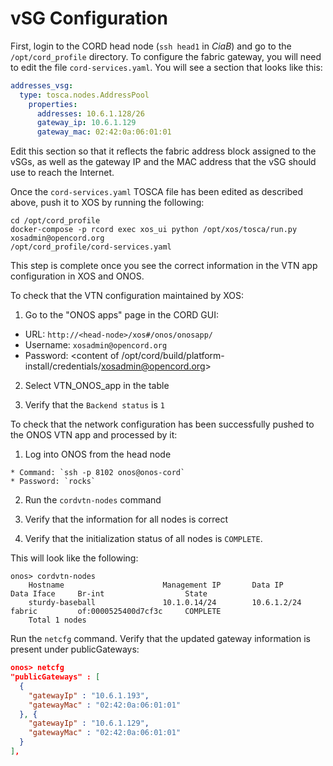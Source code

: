 # vSG Configuration

First, login to the CORD head node (`ssh head1` in *CiaB*) and go to the
`/opt/cord_profile` directory. To configure the fabric gateway, you will need
to edit the file `cord-services.yaml`. You will see a section that looks like
this:

```yaml
addresses_vsg:
  type: tosca.nodes.AddressPool
    properties:
      addresses: 10.6.1.128/26
      gateway_ip: 10.6.1.129
      gateway_mac: 02:42:0a:06:01:01
```

Edit this section so that it reflects the fabric address block assigned to the
vSGs, as well as the gateway IP and the MAC address that the vSG should use to
reach the Internet.

Once the `cord-services.yaml` TOSCA file has been edited as described above,
push it to XOS by running the following:

```
cd /opt/cord_profile
docker-compose -p rcord exec xos_ui python /opt/xos/tosca/run.py xosadmin@opencord.org
/opt/cord_profile/cord-services.yaml
```

This step is complete once you see the correct information in the VTN app
configuration in XOS and ONOS.

To check that the VTN configuration maintained by XOS:

 1. Go to the "ONOS apps" page in the CORD GUI:
   * URL: `http://<head-node>/xos#/onos/onosapp/`
   * Username: `xosadmin@opencord.org`
   * Password: <content of
     /opt/cord/build/platform-install/credentials/xosadmin@opencord.org>

 2. Select VTN_ONOS_app in the table

 3. Verify that the `Backend status` is `1`

To check that the network configuration has been successfully pushed to the
ONOS VTN app and processed by it:

 1.  Log into ONOS from the head node

    * Command: `ssh -p 8102 onos@onos-cord`
    * Password: `rocks`

 2. Run the `cordvtn-nodes` command

 3. Verify that the information for all nodes is correct

 4.  Verify that the initialization status of all nodes is `COMPLETE`.

This will look like the following:

```
onos> cordvtn-nodes
	Hostname                      Management IP       Data IP             Data Iface     Br-int                  State
	sturdy-baseball               10.1.0.14/24        10.6.1.2/24         fabric         of:0000525400d7cf3c     COMPLETE
	Total 1 nodes
```

Run the `netcfg` command. Verify that the updated gateway information is
present under publicGateways:

```json
onos> netcfg
"publicGateways" : [
  {
    "gatewayIp" : "10.6.1.193",
    "gatewayMac" : "02:42:0a:06:01:01"
  }, {
    "gatewayIp" : "10.6.1.129",
    "gatewayMac" : "02:42:0a:06:01:01"
  }
],
```

